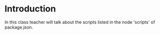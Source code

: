 # Introduction

In this class teacher will talk about the scripts listed in the node 'scripts' of package.json.
